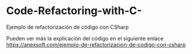 # Code-Refactoring-with-C-
Ejemplo de refactorización de código con CSharp

Pueden ver más la explicación del código en el siguiente enlace
https://anexsoft.com/ejemplo-de-refactorizacion-de-codigo-con-csharp
